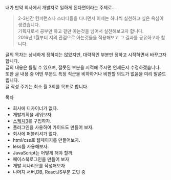 내가 만약 회사에서 개발자로 일하게 된다면이라는 주제로...
>2-3년간 컨퍼런스나 스터디들을 다니면서 이제는 하나씩 실천하고 싶은 욕심이 생겼습니다.<br/>
기획자로서 공부만 하고 겉만 아는것을 넘어서 실천해보고자 합니다.<br/>
2016년 1월부터 저의 관점으로 아는것들을 적용해보고 그 결과를 공유하고자 합니다.<br/>


글의 목차는 상세하게 정하지는 않았지만, 대략적인 부분만 정하고 시작하면서 바꾸고자 합니다.
<br/>
글의 내용은 틀릴 수 있으며, 잘못된 부분을 지적해 주시면 언제든지 수정하겠습니다.<br/>
또한 글 내용 중 어떤 부분도 특정 직군을 비하하거나 비판할 의도가 없음을 미리 말씀드립니다.<br/>
글 작성 주기는 최소 월 3회를 목표로 합니다. <br/>

목차<br>
* 회사에 디자이너가 없다.<br/>
* 개발계획을 세워보자.<br/>
* [스케치3](https://www.sketchapp.com)를 구입하자.<br/>
* 플러그인을 사용하여 가이드도 만들어 보자.<br/>
* 회사에 퍼블리셔가 없다.<br/> 
* html/css로 웹페이지를 만들어보자.<br/>
* less를 사용해보자.<br/>
* JavaScript는 어떻게 해야 할까.<br/>
* 페이스북로그인을 만들어 보자 <br/>
* 개발 시나리오를 작성해보자 <br/>
* 나머지 서버,DB, ReactJS부분 고민 중 
 



